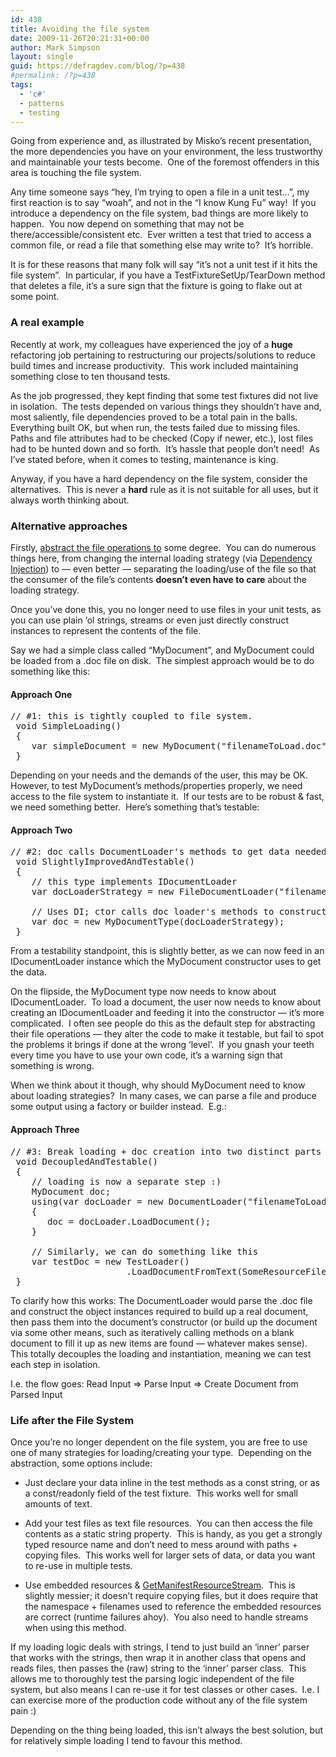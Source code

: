 ```yaml
---
id: 438
title: Avoiding the file system
date: 2009-11-26T20:21:31+00:00
author: Mark Simpson
layout: single
guid: https://defragdev.com/blog/?p=438
#permalink: /?p=438
tags:
  - 'c#'
  - patterns
  - testing
---
```

Going from experience and, as illustrated by Misko&#8217;s recent presentation, the more dependencies you have on your environment, the less trustworthy and maintainable your tests become.  One of the foremost offenders in this area is touching the file system.

Any time someone says &#8220;hey, I&#8217;m trying to open a file in a unit test&#8230;&#8221;, my first reaction is to say &#8220;woah&#8221;, and not in the &#8220;I know Kung Fu&#8221; way!  If you introduce a dependency on the file system, bad things are more likely to happen.  You now depend on something that may not be there/accessible/consistent etc.  Ever written a test that tried to access a common file, or read a file that something else may write to?  It&#8217;s horrible.

It is for these reasons that many folk will say &#8220;it&#8217;s not a unit test if it hits the file system&#8221;.  In particular, if you have a TestFixtureSetUp/TearDown method that deletes a file, it&#8217;s a sure sign that the fixture is going to flake out at some point.

### A real example

Recently at work, my colleagues have experienced the joy of a **huge** refactoring job pertaining to restructuring our projects/solutions to reduce build times and increase productivity.  This work included maintaining something close to ten thousand tests.

As the job progressed, they kept finding that some test fixtures did not live in isolation.  The tests depended on various things they shouldn&#8217;t have and, most saliently, file dependencies proved to be a total pain in the balls.  Everything built OK, but when run, the tests failed due to missing files.  Paths and file attributes had to be checked (Copy if newer, etc.), lost files had to be hunted down and so forth.  It&#8217;s hassle that people don&#8217;t need!  As I&#8217;ve stated before, when it comes to testing, maintenance is king.

Anyway, if you have a hard dependency on the file system, consider the alternatives.  This is never a **hard** rule as it is not suitable for all uses, but it always worth thinking about.

### Alternative approaches

Firstly, [abstract the file operations to](http://stackoverflow.com/questions/1528134/unit-testing-file-i-o/1528243#1528243) some degree.  You can do numerous things here, from changing the internal loading strategy (via [Dependency Injection](http://en.wikipedia.org/wiki/Dependency_injection)) to &#8212; even better &#8212; separating the loading/use of the file so that the consumer of the file&#8217;s contents **doesn&#8217;t even have to care** about the loading strategy.

Once you&#8217;ve done this, you no longer need to use files in your unit tests, as you can use plain &#8216;ol strings, streams or even just directly construct instances to represent the contents of the file.

Say we had a simple class called &#8220;MyDocument&#8221;, and MyDocument could be loaded from a .doc file on disk.  The simplest approach would be to do something like this:

#### Approach One

<pre>// #1: this is tightly coupled to file system.  
 void SimpleLoading()
 {
    var simpleDocument = new MyDocument("filenameToLoad.doc");
 }</pre>

Depending on your needs and the demands of the user, this may be OK.  However, to test MyDocument&#8217;s methods/properties properly, we need access to the file system to instantiate it.  If our tests are to be robust & fast, we need something better.  Here&#8217;s something that&#8217;s testable:

#### Approach Two

<pre>// #2: doc calls DocumentLoader's methods to get data needed
 void SlightlyImprovedAndTestable()
 {
    // this type implements IDocumentLoader
    var docLoaderStrategy = new FileDocumentLoader("filenameToLoad.doc");

    // Uses DI; ctor calls doc loader's methods to construct itself
    var doc = new MyDocumentType(docLoaderStrategy);
 }</pre>

From a testability standpoint, this is slightly better, as we can now feed in an IDocumentLoader instance which the MyDocument constructor uses to get the data.

On the flipside, the MyDocument type now needs to know about IDocumentLoader.  To load a document, the user now needs to know about creating an IDocumentLoader and feeding it into the constructor &#8212; it&#8217;s more complicated.  I often see people do this as the default step for abstracting their file operations &#8212; they alter the code to make it testable, but fail to spot the problems it brings if done at the wrong &#8216;level&#8217;.  If you gnash your teeth every time you have to use your own code, it&#8217;s a warning sign that something is wrong.

When we think about it though, why should MyDocument need to know about loading strategies?  In many cases, we can parse a file and produce some output using a factory or builder instead.  E.g.:

#### Approach Three

<pre>// #3: Break loading + doc creation into two distinct parts
 void DecoupledAndTestable()
 {
    // loading is now a separate step :)
    MyDocument doc;
    using(var docLoader = new DocumentLoader("filenameToLoad.doc"))
    {
       doc = docLoader.LoadDocument();
    }

    // Similarly, we can do something like this
    var testDoc = new TestLoader()
                      .LoadDocumentFromText(SomeResourceFile.ValidDocument);
 }</pre>

To clarify how this works: The DocumentLoader would parse the .doc file and construct the object instances required to build up a real document, then pass them into the document&#8217;s constructor (or build up the document via some other means, such as iteratively calling methods on a blank document to fill it up as new items are found &#8212; whatever makes sense).  This totally decouples the loading and instantiation, meaning we can test each step in isolation.

I.e. the flow goes: Read Input => Parse Input => Create Document from Parsed Input

### Life after the File System

Once you&#8217;re no longer dependent on the file system, you are free to use one of many strategies for loading/creating your type.  Depending on the abstraction, some options include:

  * Just declare your data inline in the test methods as a const string, or as a const/readonly field of the test fixture.  This works well for small amounts of text.

  * Add your test files as text file resources.  You can then access the file contents as a static string property.  This is handy, as you get a strongly typed resource name and don&#8217;t need to mess around with paths + copying files.  This works well for larger sets of data, or data you want to re-use in multiple tests.
  * Use embedded resources & [GetManifestResourceStream](http://msdn.microsoft.com/en-us/library/xc4235zt.aspx).  This is slightly messier; it doesn&#8217;t require copying files, but it does require that the namespace + filenames used to reference the embedded resources are correct (runtime failures ahoy).  You also need to handle streams when using this method.

If my loading logic deals with strings, I tend to just build an &#8216;inner&#8217; parser that works with the strings, then wrap it in another class that opens and reads files, then passes the (raw) string to the &#8216;inner&#8217; parser class.  This allows me to thoroughly test the parsing logic independent of the file system, but also means I can re-use it for test classes or other cases.  I.e. I can exercise more of the production code without any of the file system pain :)

Depending on the thing being loaded, this isn&#8217;t always the best solution, but for relatively simple loading I tend to favour this method.